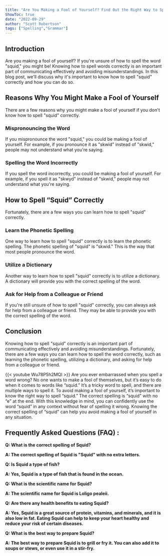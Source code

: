 ```yaml
---
title: "Are You Making a Fool of Yourself? Find Out the Right Way to Spell 'Squid'!"
ShowToc: true 
date: "2022-09-29"
author: "Scott Robertson" 
tags: ["Spelling","Grammar"]
---
```

## Introduction
Are you making a fool of yourself? If you're unsure of how to spell the word "squid," you might be! Knowing how to spell words correctly is an important part of communicating effectively and avoiding misunderstandings. In this blog post, we'll discuss why it's important to know how to spell "squid" correctly and how you can do so.

## Reasons Why You Might Make a Fool of Yourself
There are a few reasons why you might make a fool of yourself if you don't know how to spell "squid" correctly. 

### Mispronouncing the Word
If you mispronounce the word "squid," you could be making a fool of yourself. For example, if you pronounce it as "skwid" instead of "skwid," people may not understand what you're saying. 

### Spelling the Word Incorrectly
If you spell the word incorrectly, you could be making a fool of yourself. For example, if you spell it as "skwyd" instead of "skwid," people may not understand what you're saying. 

## How to Spell “Squid” Correctly
Fortunately, there are a few ways you can learn how to spell "squid" correctly. 

### Learn the Phonetic Spelling
One way to learn how to spell "squid" correctly is to learn the phonetic spelling. The phonetic spelling of "squid" is "skwid." This is the way that most people pronounce the word. 

### Utilize a Dictionary
Another way to learn how to spell "squid" correctly is to utilize a dictionary. A dictionary will provide you with the correct spelling of the word. 

### Ask for Help from a Colleague or Friend
If you're still unsure of how to spell "squid" correctly, you can always ask for help from a colleague or friend. They may be able to provide you with the correct spelling of the word. 

## Conclusion
Knowing how to spell "squid" correctly is an important part of communicating effectively and avoiding misunderstandings. Fortunately, there are a few ways you can learn how to spell the word correctly, such as learning the phonetic spelling, utilizing a dictionary, and asking for help from a colleague or friend.

{{< youtube Wu78P5h2MQI >}} 
Are you ever embarrassed when you spell a word wrong? No one wants to make a fool of themselves, but it’s easy to do when it comes to words like “squid.” It’s a tricky word to spell, and there are multiple ways to spell it. To avoid making a fool of yourself, it’s important to know the right way to spell “squid.” The correct spelling is “squid” with no “e” at the end. With this knowledge in mind, you can confidently use the word “squid” in any context without fear of spelling it wrong. Knowing the correct spelling of “squid” can help you avoid making a fool of yourself in any situation.

## Frequently Asked Questions (FAQ) :
**Q: What is the correct spelling of Squid?**

**A: The correct spelling of Squid is "Squid" with no extra letters.**

**Q: Is Squid a type of fish?**

**A: Yes, Squid is a type of fish that is found in the ocean.**

**Q: What is the scientific name for Squid?**

**A: The scientific name for Squid is Loligo pealeii.**

**Q: Are there any health benefits to eating Squid?**

**A: Yes, Squid is a great source of protein, vitamins, and minerals, and it is also low in fat. Eating Squid can help to keep your heart healthy and reduce your risk of certain diseases.**

**Q: What is the best way to prepare Squid?**

**A: The best way to prepare Squid is to grill or fry it. You can also add it to soups or stews, or even use it in a stir-fry.**





